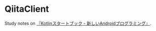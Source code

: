 QiitaClient
===========

Study notes on [『Kotlinスタートブック - 新しいAndroidプログラミング』](http://www.ric.co.jp/book/contents/book_1039.html).
